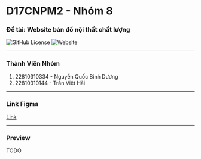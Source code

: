# D17CNPM2 - Nhóm 8

### Đề tài: Website bán đồ nội thất chất lượng

![GitHub License](https://img.shields.io/github/license/nd2204/web-ban-do-noi-that?label=Gi%E1%BA%A5y%20Ph%C3%A9p&color=%23b8bb26)
![Website](https://img.shields.io/website?url=https://d17cnpm2/nhom8/public/home.html)

***

### Thành Viên Nhóm
1. 22810310334 - Nguyễn Quốc Bình Dương
2. 22810310144 - Trần Việt Hải

***

### Link Figma
[Link](https://www.figma.com/file/YS1uGdJCB9SmyXOKrqURhh/Furniture-Shop---Freebie-(Community)?type=design&node-id=0-1&mode=design&t=aFvD84REuzVt80x5-0)

***

### Preview
TODO
